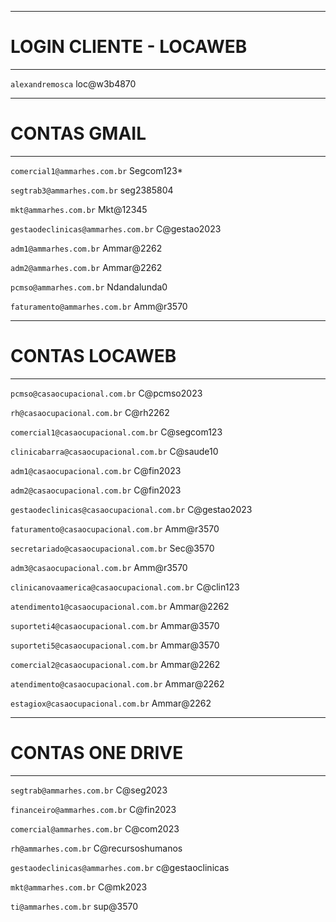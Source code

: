 ----------------------------
# LOGIN CLIENTE - LOCAWEB
----------------------------
`alexandremosca`
loc@w3b4870

----------------------------------
# CONTAS GMAIL
----------------------------------
`comercial1@ammarhes.com.br`
Segcom123*

`segtrab3@ammarhes.com.br`
seg2385804

`mkt@ammarhes.com.br`
Mkt@12345

`gestaodeclinicas@ammarhes.com.br`
C@gestao2023

`adm1@ammarhes.com.br`
Ammar@2262

`adm2@ammarhes.com.br`
Ammar@2262

`pcmso@ammarhes.com.br`
Ndandalunda0

`faturamento@ammarhes.com.br`
Amm@r3570

-------------------------------------
# CONTAS LOCAWEB
-------------------------------------
`pcmso@casaocupacional.com.br`
C@pcmso2023

`rh@casaocupacional.com.br`
C@rh2262

`comercial1@casaocupacional.com.br`
C@segcom123

`clinicabarra@casaocupacional.com.br`
C@saude10

`adm1@casaocupacional.com.br`
C@fin2023

`adm2@casaocupacional.com.br`
C@fin2023

`gestaodeclinicas@casaocupacional.com.br`
C@gestao2023

`faturamento@casaocupacional.com.br`
Amm@r3570

`secretariado@casaocupacional.com.br`
Sec@3570

`adm3@casaocupacional.com.br`
Amm@r3570

`clinicanovaamerica@casaocupacional.com.br`
C@clin123

`atendimento1@casaocupacional.com.br`
Ammar@2262

`suporteti4@casaocupacional.com.br`
Ammar@3570

`suporteti5@casaocupacional.com.br`
Ammar@3570

`comercial2@casaocupacional.com.br`
Ammar@2262

`atendimento@casaocupacional.com.br`
Ammar@2262

`estagiox@casaocupacional.com.br`
Ammar@2262

------------------------------------
# CONTAS ONE DRIVE
------------------------------------
`segtrab@ammarhes.com.br`
C@seg2023

`financeiro@ammarhes.com.br`
C@fin2023

`comercial@ammarhes.com.br`
C@com2023

`rh@ammarhes.com.br`
C@recursoshumanos

`gestaodeclinicas@ammarhes.com.br`
c@gestaoclinicas

`mkt@ammarhes.com.br`
C@mk2023

`ti@ammarhes.com.br`
sup@3570
